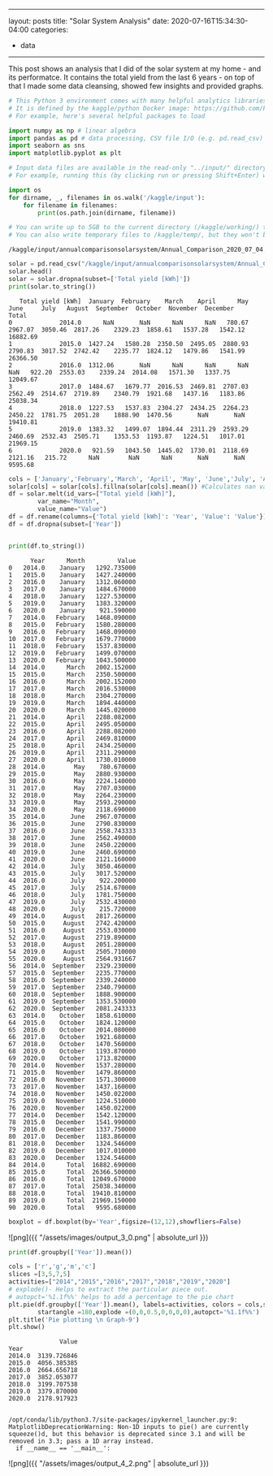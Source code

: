



---
layout: posts
title:  "Solar System Analysis"
date: 2020-07-16T15:34:30-04:00
categories:
  - data
---

This post shows an analysis that I did of the solar system at my home - and its performatce. It contains the total yield 
from the last 6 years - on top of that I made some data cleansing, showed few insights and provided graphs.

```python
# This Python 3 environment comes with many helpful analytics libraries installed
# It is defined by the kaggle/python Docker image: https://github.com/kaggle/docker-python
# For example, here's several helpful packages to load

import numpy as np # linear algebra
import pandas as pd # data processing, CSV file I/O (e.g. pd.read_csv)
import seaborn as sns
import matplotlib.pyplot as plt

# Input data files are available in the read-only "../input/" directory
# For example, running this (by clicking run or pressing Shift+Enter) will list all files under the input directory

import os
for dirname, _, filenames in os.walk('/kaggle/input'):
    for filename in filenames:
        print(os.path.join(dirname, filename))

# You can write up to 5GB to the current directory (/kaggle/working/) that gets preserved as output when you create a version using "Save & Run All" 
# You can also write temporary files to /kaggle/temp/, but they won't be saved outside of the current session
```

    /kaggle/input/annualcomparisonsolarsystem/Annual_Comparison_2020_07_04.csv
    


```python
solar = pd.read_csv("/kaggle/input/annualcomparisonsolarsystem/Annual_Comparison_2020_07_04.csv") # the solar dataset is now a Pandas 
solar.head()
solar = solar.dropna(subset=['Total yield [kWh]'])
print(solar.to_string())
```

       Total yield [kWh]  January  February    March    April      May     June     July   August  September  October  November  December     Total
    0             2014.0      NaN       NaN      NaN      NaN   780.67  2967.07  3050.46  2817.26    2329.23  1858.61   1537.28   1542.12  16882.69
    1             2015.0  1427.24   1580.28  2350.50  2495.05  2880.93  2790.83  3017.52  2742.42    2235.77  1824.12   1479.86   1541.99  26366.50
    2             2016.0  1312.06       NaN      NaN      NaN      NaN      NaN   922.20  2553.03    2339.24  2014.08   1571.30   1337.75  12049.67
    3             2017.0  1484.67   1679.77  2016.53  2469.81  2707.03  2562.49  2514.67  2719.89    2340.79  1921.68   1437.16   1183.86  25038.34
    4             2018.0  1227.53   1537.83  2304.27  2434.25  2264.23  2450.22  1781.75  2051.28    1888.90  1470.56       NaN       NaN  19410.81
    5             2019.0  1383.32   1499.07  1894.44  2311.29  2593.29  2460.69  2532.43  2505.71    1353.53  1193.87   1224.51   1017.01  21969.15
    6             2020.0   921.59   1043.50  1445.02  1730.01  2118.69  2121.16   215.72      NaN        NaN      NaN       NaN       NaN   9595.68
    


```python
cols = ['January','February','March', 'April', 'May', 'June','July', 'August', 'September', 'October', 'November', 'December' ]
solar[cols] = solar[cols].fillna(solar[cols].mean()) #Calculates nan values for the mean of the same column (the same month allover the years)
df = solar.melt(id_vars=["Total yield [kWh]"], 
        var_name="Month", 
        value_name="Value")
df = df.rename(columns={'Total yield [kWh]': 'Year', 'Value': 'Value'})
df = df.dropna(subset=['Year'])


print(df.to_string())

```

          Year      Month         Value
    0   2014.0    January   1292.735000
    1   2015.0    January   1427.240000
    2   2016.0    January   1312.060000
    3   2017.0    January   1484.670000
    4   2018.0    January   1227.530000
    5   2019.0    January   1383.320000
    6   2020.0    January    921.590000
    7   2014.0   February   1468.090000
    8   2015.0   February   1580.280000
    9   2016.0   February   1468.090000
    10  2017.0   February   1679.770000
    11  2018.0   February   1537.830000
    12  2019.0   February   1499.070000
    13  2020.0   February   1043.500000
    14  2014.0      March   2002.152000
    15  2015.0      March   2350.500000
    16  2016.0      March   2002.152000
    17  2017.0      March   2016.530000
    18  2018.0      March   2304.270000
    19  2019.0      March   1894.440000
    20  2020.0      March   1445.020000
    21  2014.0      April   2288.082000
    22  2015.0      April   2495.050000
    23  2016.0      April   2288.082000
    24  2017.0      April   2469.810000
    25  2018.0      April   2434.250000
    26  2019.0      April   2311.290000
    27  2020.0      April   1730.010000
    28  2014.0        May    780.670000
    29  2015.0        May   2880.930000
    30  2016.0        May   2224.140000
    31  2017.0        May   2707.030000
    32  2018.0        May   2264.230000
    33  2019.0        May   2593.290000
    34  2020.0        May   2118.690000
    35  2014.0       June   2967.070000
    36  2015.0       June   2790.830000
    37  2016.0       June   2558.743333
    38  2017.0       June   2562.490000
    39  2018.0       June   2450.220000
    40  2019.0       June   2460.690000
    41  2020.0       June   2121.160000
    42  2014.0       July   3050.460000
    43  2015.0       July   3017.520000
    44  2016.0       July    922.200000
    45  2017.0       July   2514.670000
    46  2018.0       July   1781.750000
    47  2019.0       July   2532.430000
    48  2020.0       July    215.720000
    49  2014.0     August   2817.260000
    50  2015.0     August   2742.420000
    51  2016.0     August   2553.030000
    52  2017.0     August   2719.890000
    53  2018.0     August   2051.280000
    54  2019.0     August   2505.710000
    55  2020.0     August   2564.931667
    56  2014.0  September   2329.230000
    57  2015.0  September   2235.770000
    58  2016.0  September   2339.240000
    59  2017.0  September   2340.790000
    60  2018.0  September   1888.900000
    61  2019.0  September   1353.530000
    62  2020.0  September   2081.243333
    63  2014.0    October   1858.610000
    64  2015.0    October   1824.120000
    65  2016.0    October   2014.080000
    66  2017.0    October   1921.680000
    67  2018.0    October   1470.560000
    68  2019.0    October   1193.870000
    69  2020.0    October   1713.820000
    70  2014.0   November   1537.280000
    71  2015.0   November   1479.860000
    72  2016.0   November   1571.300000
    73  2017.0   November   1437.160000
    74  2018.0   November   1450.022000
    75  2019.0   November   1224.510000
    76  2020.0   November   1450.022000
    77  2014.0   December   1542.120000
    78  2015.0   December   1541.990000
    79  2016.0   December   1337.750000
    80  2017.0   December   1183.860000
    81  2018.0   December   1324.546000
    82  2019.0   December   1017.010000
    83  2020.0   December   1324.546000
    84  2014.0      Total  16882.690000
    85  2015.0      Total  26366.500000
    86  2016.0      Total  12049.670000
    87  2017.0      Total  25038.340000
    88  2018.0      Total  19410.810000
    89  2019.0      Total  21969.150000
    90  2020.0      Total   9595.680000
    


```python
boxplot = df.boxplot(by='Year',figsize=(12,12),showfliers=False)


```


![png]({{ "/assets/images/output_3_0.png" | absolute_url }})



```python
print(df.groupby(['Year']).mean())

cols = ['r','g','m','c']
slices =[3,5,7,5]
activities=["2014","2015","2016","2017","2018","2019","2020"]
# explode()- Helps to extract the particular piece out.
# autopct='%1.1f%%' helps to add a percentage to the pie chart
plt.pie(df.groupby(['Year']).mean(), labels=activities, colors = cols,shadow =True,
        startangle =180,explode =(0,0,0.5,0,0,0,0),autopct='%1.1f%%')
plt.title('Pie plotting \n Graph-9')
plt.show()


```

                  Value
    Year               
    2014.0  3139.726846
    2015.0  4056.385385
    2016.0  2664.656718
    2017.0  3852.053077
    2018.0  3199.707538
    2019.0  3379.870000
    2020.0  2178.917923
    

    /opt/conda/lib/python3.7/site-packages/ipykernel_launcher.py:9: MatplotlibDeprecationWarning: Non-1D inputs to pie() are currently squeeze()d, but this behavior is deprecated since 3.1 and will be removed in 3.3; pass a 1D array instead.
      if __name__ == '__main__':
    


![png]({{ "/assets/images/output_4_2.png" | absolute_url }})


